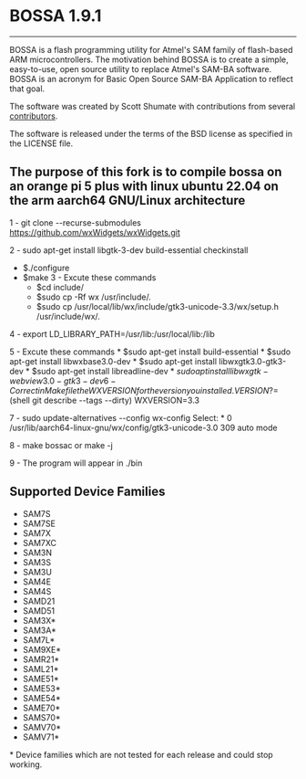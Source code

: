 # BOSSA 1.9.1
-----------

BOSSA is a flash programming utility for Atmel's SAM family of flash-based ARM microcontrollers.
The motivation behind BOSSA is to create a simple, easy-to-use, open source utility to replace Atmel's SAM-BA software.
BOSSA is an acronym for Basic Open Source SAM-BA Application to reflect that goal.

The software was created by Scott Shumate with contributions from several
[contributors](https://github.com/shumatech/BOSSA/graphs/contributors).

The software is released under the terms of the BSD license as specified in the LICENSE file.

## The purpose of this fork is to compile bossa on an orange pi 5 plus with linux ubuntu 22.04 on the arm aarch64 GNU/Linux architecture

1 - git clone  --recurse-submodules https://github.com/wxWidgets/wxWidgets.git

2 - sudo apt-get install libgtk-3-dev build-essential checkinstall
  * $./configure
  * $make
3 - Excute these commands
	* $cd include/
	* $sudo cp -Rf wx /usr/include/.
	* $sudo cp /usr/local/lib/wx/include/gtk3-unicode-3.3/wx/setup.h /usr/include/wx/.
 
4 - export LD_LIBRARY_PATH=/usr/lib:/usr/local/lib:/lib

5 - Excute these commands
	* $sudo apt-get install build-essential
	* $sudo apt-get install libwxbase3.0-dev
	* $sudo apt-get install libwxgtk3.0-gtk3-dev
	* $sudo apt-get install libreadline-dev
	* $sudo apt install libwxgtk-webview3.0-gtk3-dev
6 - Correct in Makefile the WXVERSION for the version you installed.
    VERSION?=$(shell git describe --tags --dirty)
    WXVERSION=3.3

7 - sudo update-alternatives --config wx-config 
    Select: * 0            /usr/lib/aarch64-linux-gnu/wx/config/gtk3-unicode-3.0   309       auto mode	
	
8 - make bossac or make -j

9 - The program will appear in ./bin


Supported Device Families
-------------------------
 * SAM7S
 * SAM7SE
 * SAM7X
 * SAM7XC
 * SAM3N
 * SAM3S
 * SAM3U
 * SAM4E
 * SAM4S
 * SAMD21
 * SAMD51
 * SAM3X\*
 * SAM3A\*
 * SAM7L\*
 * SAM9XE\*
 * SAMR21\*
 * SAML21\*
 * SAME51\*
 * SAME53\*
 * SAME54\*
 * SAME70\*
 * SAMS70\*
 * SAMV70\*
 * SAMV71\*

\* Device families which are not tested for each release and could stop working.

